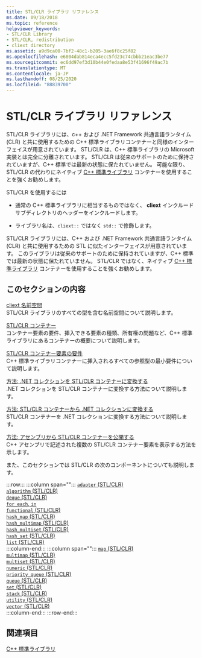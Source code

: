 ```yaml
---
title: STL/CLR ライブラリ リファレンス
ms.date: 09/18/2018
ms.topic: reference
helpviewer_keywords:
- STL/CLR Library
- STL/CLR, redistribution
- cliext directory
ms.assetid: a9d9ca00-7bf2-48c1-b205-3ae6f8c25f82
ms.openlocfilehash: e6804dab814eca4ecc5fd23c74cbbb21eac3be77
ms.sourcegitcommit: ec6dd97ef3d10b44e0fedaa8e53f41696f49ac7b
ms.translationtype: MT
ms.contentlocale: ja-JP
ms.lasthandoff: 08/25/2020
ms.locfileid: "88839700"
---
```

# <a name="stlclr-library-reference"></a>STL/CLR ライブラリ リファレンス

STL/CLR ライブラリには、c++ および .NET Framework 共通言語ランタイム (CLR) と共に使用するための C++ 標準ライブラリコンテナーと同様のインターフェイスが用意されています。 STL/CLR は、C++ 標準ライブラリの Microsoft 実装とは完全に分離されています。 STL/CLR は従来のサポートのために保持されていますが、C++ 標準では最新の状態に保たれていません。 可能な限り、STL/CLR の代わりにネイティブ [C++ 標準ライブラリ](../standard-library/cpp-standard-library-reference.md) コンテナーを使用することを強くお勧めします。

STL/CLR を使用するには

- 通常の C++ 標準ライブラリに相当するものではなく、 **cliext** インクルードサブディレクトリのヘッダーをインクルードします。

- ライブラリ名は、`cliext::` ではなく `std::` で修飾します。

STL/CLR ライブラリには、C++ および .NET Framework 共通言語ランタイム (CLR) と共に使用するための STL に似たインターフェイスが用意されています。 このライブラリは従来のサポートのために保持されていますが、C++ 標準では最新の状態に保たれていません。 STL/CLR ではなく、ネイティブ [C++ 標準ライブラリ](../standard-library/cpp-standard-library-reference.md) コンテナーを使用することを強くお勧めします。

## <a name="in-this-section"></a>このセクションの内容

[cliext 名前空間](../dotnet/cliext-namespace.md)<br/>
STL/CLR ライブラリのすべての型を含む名前空間について説明します。

[STL/CLR コンテナー](../dotnet/stl-clr-containers.md)<br/>
コンテナー要素の要件、挿入できる要素の種類、所有権の問題など、C++ 標準ライブラリにあるコンテナーの概要について説明します。

[STL/CLR コンテナー要素の要件](../dotnet/requirements-for-stl-clr-container-elements.md)<br/>
C++ 標準ライブラリコンテナーに挿入されるすべての参照型の最小要件について説明します。

[方法: .NET コレクションを STL/CLR コンテナーに変換する](../dotnet/how-to-convert-from-a-dotnet-collection-to-a-stl-clr-container.md)<br/>
.NET コレクションを STL/CLR コンテナーに変換する方法について説明します。

[方法: STL/CLR コンテナーから .NET コレクションに変換する](../dotnet/how-to-convert-from-a-stl-clr-container-to-a-dotnet-collection.md)<br/>
STL/CLR コンテナーを .NET コレクションに変換する方法について説明します。

[方法: アセンブリから STL/CLR コンテナーを公開する](../dotnet/how-to-expose-an-stl-clr-container-from-an-assembly.md)<br/>
C++ アセンブリで記述された複数の STL/CLR コンテナー要素を表示する方法を示します。

また、このセクションでは STL/CLR の次のコンポーネントについても説明します。

:::row:::
   :::column span="":::
      [`adapter` (STL/CLR)](../dotnet/adapter-stl-clr.md)\
      [`algorithm` (STL/CLR)](../dotnet/algorithm-stl-clr.md)\
      [`deque` (STL/CLR)](../dotnet/deque-stl-clr.md)\
      [`for each`, `in`](../dotnet/for-each-in.md)\
      [`functional` (STL/CLR)](../dotnet/functional-stl-clr.md)\
      [`hash_map` (STL/CLR)](../dotnet/hash-map-stl-clr.md)\
      [`hash_multimap` (STL/CLR)](../dotnet/hash-multimap-stl-clr.md)\
      [`hash_multiset` (STL/CLR)](../dotnet/hash-multiset-stl-clr.md)\
      [`hash_set` (STL/CLR)](../dotnet/hash-set-stl-clr.md)\
      [`list` (STL/CLR)](../dotnet/list-stl-clr.md)\
   :::column-end:::
   :::column span="":::
      [`map` (STL/CLR)](../dotnet/map-stl-clr.md)\
      [`multimap` (STL/CLR)](../dotnet/multimap-stl-clr.md)\
      [`multiset` (STL/CLR)](../dotnet/multiset-stl-clr.md)\
      [`numeric` (STL/CLR)](../dotnet/numeric-stl-clr.md)\
      [`priority_queue` (STL/CLR)](../dotnet/priority-queue-stl-clr.md)\
      [`queue` (STL/CLR)](../dotnet/queue-stl-clr.md)\
      [`set` (STL/CLR)](../dotnet/set-stl-clr.md)\
      [`stack` (STL/CLR)](../dotnet/stack-stl-clr.md)\
      [`utility` (STL/CLR)](../dotnet/utility-stl-clr.md)\
      [`vector` (STL/CLR)](../dotnet/vector-stl-clr.md)\
   :::column-end:::
:::row-end:::

## <a name="see-also"></a>関連項目

[C++ 標準ライブラリ](../standard-library/cpp-standard-library-reference.md)
